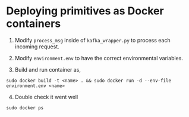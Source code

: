 # Deploying primitives as Docker containers

1. Modify `process_msg` inside of `kafka_wrapper.py` to process each incoming
request.

2. Modify `environment.env` to have the correct environmental variables.

3. Build and run container as,
```
sudo docker build -t <name> . && sudo docker run -d --env-file environment.env <name>
```

4. Double check it went well
```
sudo docker ps
```
